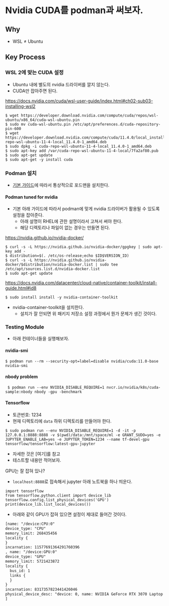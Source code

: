 # Nvidia CUDA를 podman과 써보자. 

## Why 

- WSL $\neq$ Ubuntu 


## Key Process 

### WSL 2에 맞는 CUDA 설정

- Ubuntu 내에 별도의 nvidia 드라이버를 깔지 않는다. 
- CUDA만 잡아주면 된다. 

https://docs.nvidia.com/cuda/wsl-user-guide/index.html#ch02-sub03-installing-wsl2


```shell
$ wget https://developer.download.nvidia.com/compute/cuda/repos/wsl-ubuntu/x86_64/cuda-wsl-ubuntu.pin
$ sudo mv cuda-wsl-ubuntu.pin /etc/apt/preferences.d/cuda-repository-pin-600
$ wget https://developer.download.nvidia.com/compute/cuda/11.4.0/local_installers/cuda-repo-wsl-ubuntu-11-4-local_11.4.0-1_amd64.deb
$ sudo dpkg -i cuda-repo-wsl-ubuntu-11-4-local_11.4.0-1_amd64.deb
$ sudo apt-key add /var/cuda-repo-wsl-ubuntu-11-4-local/7fa2af80.pub
$ sudo apt-get update
$ sudo apt-get -y install cuda
```

### Podman 설치 

- [기본 가이드](https://github.com/anarinsk/til/blob/master/podman/basic.md)에 따라서 통상적으로 포드맨을 설치한다. 

#### Podman tuned for nvidia 

- 기본 아래 가이드에 따라서 podman에 맞게 nvidia 드라이버가 활용될 수 있도록 설정을 잡아준다.
    + 아래 설명이 RHEL에 관한 설명이라서 고쳐서 써야 한다. 
    + 해당 디렉토리나 파일이 없는 경우는 만들면 된다.  

https://nvidia.github.io/nvidia-docker/

```shell
$ curl -s -L https://nvidia.github.io/nvidia-docker/gpgkey | sudo apt-key add -
$ distribution=$(. /etc/os-release;echo $ID$VERSION_ID)
$ curl -s -L https://nvidia.github.io/nvidia-docker/$distribution/nvidia-docker.list | sudo tee /etc/apt/sources.list.d/nvidia-docker.list
$ sudo apt-get update
```

https://docs.nvidia.com/datacenter/cloud-native/container-toolkit/install-guide.html#id8


```shell
$ sudo install install -y nvidia-container-toolkit
```

- nvidia-container-toolkit을 설치한다. 
    + 설치가 잘 안되면 위 패키지 저장소 설정 과정에서 뭔가 문제가 생긴 것이다. 




### Testing Module 

- 아래 컨테이너들을 실행해보자. 

#### nvidia-smi 

```shell
$ podman run --rm --security-opt=label=disable nvidia/cuda:11.0-base nvidia-smi
```

#### nbody problem 

```shell
 $ podman run --env NVIDIA_DISABLE_REQUIRE=1 nvcr.io/nvidia/k8s/cuda-sample:nbody nbody -gpu -benchmark
```

#### Tensorflow 

- 토큰번호: 1234 
- 현재 디렉토리에 `data` 하위 디렉토리를 만들어야 한다. 

```shell
$ sudo podman run --env NVIDIA_DISABLE_REQUIRE=1 -d -it -p 127.0.0.1:8888:8888 -v $(pwd)/data:/mnt/space/ml -e GRANT_SUDO=yes -e JUPYTER_ENABLE_LAB=yes -e JUPYTER_TOKEN=1234 --name tf-devel-gpu tensorflow/tensorflow:latest-gpu-jupyter
```

- 자세한 것은 [여기]를 참고 
- 테스트할 내용만 적어보자. 

GPU는 잘 잡혀 있나? 

- `localhost:8888`로 접속해서 jupyter 아래 노트북을 하나 띄운다. 

```jupyter
import tensorflow
from tensorflow.python.client import device_lib
tensorflow.config.list_physical_devices('GPU')
print(device_lib.list_local_devices())
```

- 아래와 같이 GPU가 잡혀 있으면 설정이 제대로 들어간 것이다. 

```txt
[name: "/device:CPU:0"
device_type: "CPU"
memory_limit: 268435456
locality {
}
incarnation: 11577691364291760396
, name: "/device:GPU:0"
device_type: "GPU"
memory_limit: 5721423872
locality {
  bus_id: 1
  links {
  }
}
incarnation: 8317357823441426046
physical_device_desc: "device: 0, name: NVIDIA GeForce RTX 3070 Laptop GPU, pci bus id: 0000:01:00.0, compute capability: 8.6"
]
```